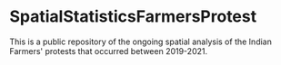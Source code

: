 # SpatialStatisticsFarmersProtest
This is a public repository of the ongoing spatial analysis of the Indian Farmers' protests that occurred between 2019-2021. 
